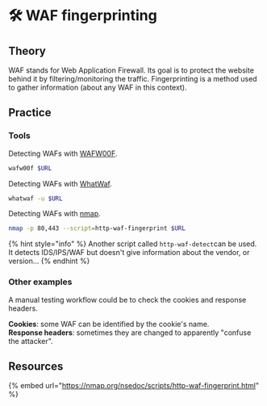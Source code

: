 # 🛠️ WAF fingerprinting

## Theory

WAF stands for Web Application Firewall. Its goal is to protect the website behind it by filtering/monitoring the traffic. Fingerprinting is a method used to gather information \(about any WAF in this context\).

## Practice

### Tools

Detecting WAFs with [WAFW00F](https://github.com/EnableSecurity/wafw00f).

```bash
wafw00f $URL
```

Detecting WAFs with [WhatWaf](https://github.com/Ekultek/WhatWaf).

```bash
whatwaf -u $URL
```

Detecting WAFs with [nmap](https://nmap.org/).

```bash
nmap -p 80,443 --script=http-waf-fingerprint $URL
```

{% hint style="info" %}
Another script called `http-waf-detect`can be used. It detects IDS/IPS/WAF but doesn't give information about the vendor, or version...
{% endhint %}

### Other examples

A manual testing workflow could be to check the cookies and response headers.

**Cookies**: some WAF can be identified by the cookie's name.  
**Response headers**: sometimes they are changed to apparently "confuse the attacker".

## Resources

{% embed url="https://nmap.org/nsedoc/scripts/http-waf-fingerprint.html" %}

